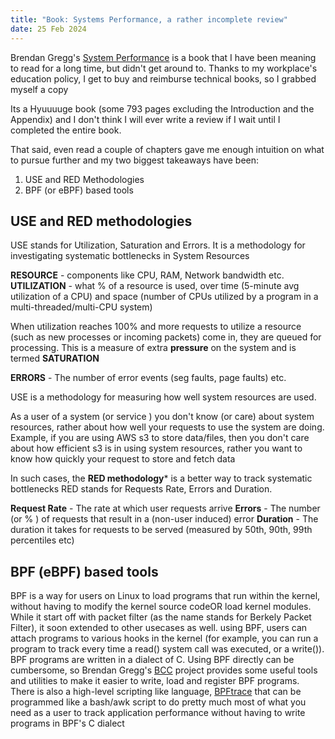 ```yaml
---
title: "Book: Systems Performance, a rather incomplete review"
date: 25 Feb 2024
---
```


Brendan Gregg's [System Performance](https://www.brendangregg.com/blog/2020-07-15/systems-performance-2nd-edition.html) is a book that I have been meaning to read for a long time, but didn't get around to. 
Thanks to my workplace's education policy, I get to buy and reimburse technical books, so I grabbed myself a copy

Its a Hyuuuuge book (some 793 pages excluding the Introduction and the Appendix) and I don't think I will ever write a review if I wait until I completed the entire book.

That said, even read a couple of chapters gave me enough intuition on what to pursue further and my two biggest takeaways
have been: 
1. USE and RED Methodologies
2. BPF (or eBPF) based tools 

## USE and RED methodologies 

USE stands for Utilization, Saturation and Errors. 
It is a methodology for investigating systematic bottlenecks in System Resources

**RESOURCE** - components like CPU, RAM, Network bandwidth etc. 
**UTILIZATION** - what % of a resource is used, over time (5-minute avg utilization of a CPU) and space (number of CPUs utilized by a program in a multi-threaded/multi-CPU system)

When utilization reaches 100% and more requests to utilize a resource (such as new processes or incoming packets) come in, they are queued for processing. This is a measure of extra **pressure** on the system and is termed **SATURATION**

**ERRORS** - The number of error events (seg faults, page faults) etc. 

USE is a methodology for measuring how well system resources are used.

As a user of a system (or service ) you don't know (or care) about system resources, rather about how well your requests to use the system are doing. Example, if you are using AWS s3 to store data/files, then you don't care about how efficient s3 is in using system resources, rather you want to know how quickly your request to store and fetch data

In such cases, the **RED methodology***  is a better way to track systematic bottlenecks
RED stands for Requests Rate, Errors and Duration. 

**Request Rate** - The rate at which user requests arrive
**Errors** - The number (or % ) of requests that result in a (non-user induced) error
**Duration** - The duration it takes for requests to be served (measured by 50th, 90th, 99th percentiles etc)


## BPF (eBPF) based tools 

BPF is a way for users on Linux to load programs that run within the kernel, without having to modify the kernel source codeOR load kernel modules. 
While it start off with packet filter (as the name stands for Berkely Packet Filter), it soon extended to other usecases as well.
using BPF, users can attach programs to various hooks in the kernel (for example, you can run a program to track every time a read() system call was executed, or a write()). BPF programs are written in a dialect of C.
Using BPF directly can be cumbersome, so Brendan Gregg's [BCC](https://github.com/iovisor/bcc) project provides some useful tools and utilities to make it easier to write, load and register BPF programs.
There is also a high-level scripting like language, [BPFtrace](https://github.com/bpftrace/bpftrace) that can be programmed like a bash/awk script to do pretty much most of what you need as a user to track application performance without having to write programs in BPF's C dialect
